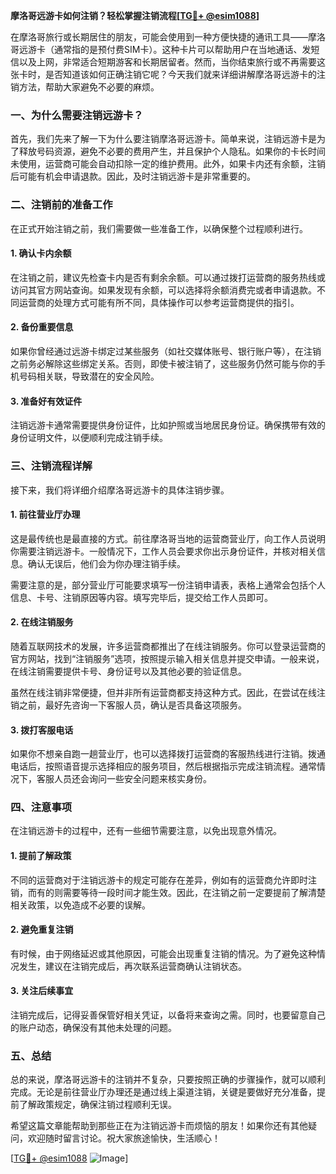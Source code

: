 **摩洛哥远游卡如何注销？轻松掌握注销流程[[TG💪+ @esim1088](https://t.me/s/esim1088)]**

在摩洛哥旅行或长期居住的朋友，可能会使用到一种方便快捷的通讯工具——摩洛哥远游卡（通常指的是预付费SIM卡）。这种卡片可以帮助用户在当地通话、发短信以及上网，非常适合短期游客和长期居留者。然而，当你结束旅行或不再需要这张卡时，是否知道该如何正确注销它呢？今天我们就来详细讲解摩洛哥远游卡的注销方法，帮助大家避免不必要的麻烦。

### 一、为什么需要注销远游卡？

首先，我们先来了解一下为什么要注销摩洛哥远游卡。简单来说，注销远游卡是为了释放号码资源，避免不必要的费用产生，并且保护个人隐私。如果你的卡长时间未使用，运营商可能会自动扣除一定的维护费用。此外，如果卡内还有余额，注销后可能有机会申请退款。因此，及时注销远游卡是非常重要的。

### 二、注销前的准备工作

在正式开始注销之前，我们需要做一些准备工作，以确保整个过程顺利进行。

#### 1. 确认卡内余额

在注销之前，建议先检查卡内是否有剩余余额。可以通过拨打运营商的服务热线或访问其官方网站查询。如果发现有余额，可以选择将余额消费完或者申请退款。不同运营商的处理方式可能有所不同，具体操作可以参考运营商提供的指引。

#### 2. 备份重要信息

如果你曾经通过远游卡绑定过某些服务（如社交媒体账号、银行账户等），在注销之前务必解除这些绑定关系。否则，即使卡被注销了，这些服务仍然可能与你的手机号码相关联，导致潜在的安全风险。

#### 3. 准备好有效证件

注销远游卡通常需要提供身份证件，比如护照或当地居民身份证。确保携带有效的身份证明文件，以便顺利完成注销手续。

### 三、注销流程详解

接下来，我们将详细介绍摩洛哥远游卡的具体注销步骤。

#### 1. 前往营业厅办理

这是最传统也是最直接的方式。前往摩洛哥当地的运营商营业厅，向工作人员说明你需要注销远游卡。一般情况下，工作人员会要求你出示身份证件，并核对相关信息。确认无误后，他们会为你办理注销手续。

需要注意的是，部分营业厅可能要求填写一份注销申请表，表格上通常会包括个人信息、卡号、注销原因等内容。填写完毕后，提交给工作人员即可。

#### 2. 在线注销服务

随着互联网技术的发展，许多运营商都推出了在线注销服务。你可以登录运营商的官方网站，找到“注销服务”选项，按照提示输入相关信息并提交申请。一般来说，在线注销需要提供卡号、身份证号以及其他必要的验证信息。

虽然在线注销非常便捷，但并非所有运营商都支持这种方式。因此，在尝试在线注销之前，最好先咨询一下客服人员，确认是否具备这项服务。

#### 3. 拨打客服电话

如果你不想亲自跑一趟营业厅，也可以选择拨打运营商的客服热线进行注销。拨通电话后，按照语音提示选择相应的服务项目，然后根据指示完成注销流程。通常情况下，客服人员还会询问一些安全问题来核实身份。

### 四、注意事项

在注销远游卡的过程中，还有一些细节需要注意，以免出现意外情况。

#### 1. 提前了解政策

不同的运营商对于注销远游卡的规定可能存在差异，例如有的运营商允许即时注销，而有的则需要等待一段时间才能生效。因此，在注销之前一定要提前了解清楚相关政策，以免造成不必要的误解。

#### 2. 避免重复注销

有时候，由于网络延迟或其他原因，可能会出现重复注销的情况。为了避免这种情况发生，建议在注销完成后，再次联系运营商确认注销状态。

#### 3. 关注后续事宜

注销完成后，记得妥善保管好相关凭证，以备将来查询之需。同时，也要留意自己的账户动态，确保没有其他未处理的问题。

### 五、总结

总的来说，摩洛哥远游卡的注销并不复杂，只要按照正确的步骤操作，就可以顺利完成。无论是前往营业厅办理还是通过线上渠道注销，关键是要做好充分准备，提前了解政策规定，确保注销过程顺利无误。

希望这篇文章能帮助到那些正在为注销远游卡而烦恼的朋友！如果你还有其他疑问，欢迎随时留言讨论。祝大家旅途愉快，生活顺心！

[[TG💪+ @esim1088](https://t.me/s/esim1088) ![Image](https://i.postimg.cc/4NQfJmqS/Snipaste-2025-05-13-00-14-12.png)]